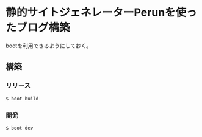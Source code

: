 # 静的サイトジェネレーターPerunを使ったブログ構築

bootを利用できるようにしておく。

## 構築

### リリース
```
$ boot build
```

### 開発
```
$ boot dev
```